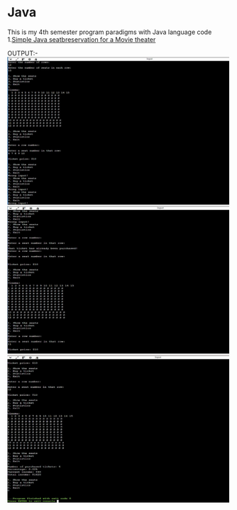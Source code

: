 # Java
This is my 4th semester program paradigms with Java language code
1.<a href="Cinema.java">Simple Java seatbreservation for a Movie theater</a>

OUTPUT:-
<img src="1.JPG" width="500" height="333"><br>
<img src="2.JPG" width="500" height="333"><br>
<img src="3.JPG" width="500" height="333">
